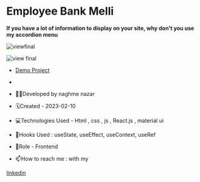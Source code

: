 
# Employee Bank Melli 

**If you have a lot of information to display on your site, why don't you use my
accordion menu**

![viewfinal](https://user-images.githubusercontent.com/109727844/204102879-086fee63-9bda-43b2-a1aa-49879c3f2d39.jpg)

![view final](https://user-images.githubusercontent.com/109727844/204102930-fac80657-4d16-4816-b476-a88e984abefe.jpg)

- [Demo Project](https://pouria-farahani-developer.github.io/Accordion-Menu-ByReact/)
- 
- 👩‍💻Developed by naghme nazar
  
- 🗓Created - 2023-02-10
  
- 💻Technologies Used - Html , css , js , React.js , material ui 
  
- 🚧Hooks Used : useState, useEffect, useContext, useRef
  
- 🔑Role - Frontend
  
- 📫How to reach me : with my
  
[linkedin](https://www.linkedin.com/in/naghme-nazar)
